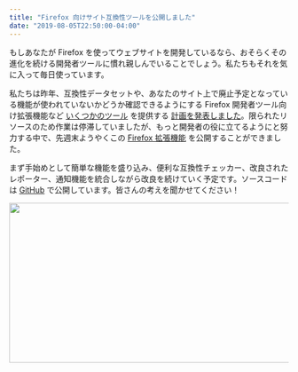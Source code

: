 ```yaml
---
title: "Firefox 向けサイト互換性ツールを公開しました"
date: "2019-08-05T22:50:00-04:00"
---
```

もしあなたが Firefox を使ってウェブサイトを開発しているなら、おそらくその進化を続ける開発者ツールに慣れ親しんでいることでしょう。私たちもそれを気に入って毎日使っています。

私たちは昨年、互換性データセットや、あなたのサイト上で廃止予定となっている機能が使われていないかどうか確認できるようにする Firefox 開発者ツール向け拡張機能など [いくつかのツール](https://www.fxsitecompat.dev/ja/tools/) を提供する [計画を発表しました](https://twitter.com/FxSiteCompat/status/996052059035176961)。限られたリソースのため作業は停滞していましたが、もっと開発者の役に立てるようにと努力する中で、先週末ようやくこの [Firefox 拡張機能](https://addons.mozilla.org/firefox/addon/site-compatibility-tools/) を公開することができました。

まず手始めとして簡単な機能を盛り込み、便利な互換性チェッカー、改良されたレポーター、通知機能を統合しながら改良を続けていく予定です。ソースコードは [GitHub](https://github.com/fxsitecompat/firefox-extension) で公開しています。皆さんの考えを聞かせてください！

<img src="/images/screenshots/firefox-extension.png" alt="" width="512" height="288">
